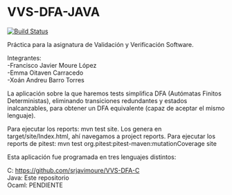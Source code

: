 # VVS-DFA-JAVA
[![Build Status](https://travis-ci.org/andreu-barro/VVS-DFA-JAVA.svg?branch=master)](https://travis-ci.org/andreu-barro/VVS-DFA-JAVA)

Práctica para la asignatura de Validación y Verificación Software.

Integrantes:  
-Francisco Javier Moure López  
-Emma Oitaven Carracedo  
-Xoán Andreu Barro Torres  

La aplicación sobre la que haremos tests simplifica DFA (Autómatas Finitos Deterministas), eliminando transiciones redundantes y estados inalcanzables, para obtener un DFA equivalente (capaz de aceptar el mismo lenguaje).

Para ejecutar los reports: mvn test site. Los genera en target/site/Index.html, ahí navegamos a project reports.
Para ejecutar los reports de pitest: mvn test org.pitest:pitest-maven:mutationCoverage site

Esta aplicación fue programada en tres lenguajes distintos:

C: https://github.com/srjavimoure/VVS-DFA-C  
Java: Este repositorio  
Ocaml: PENDIENTE  
